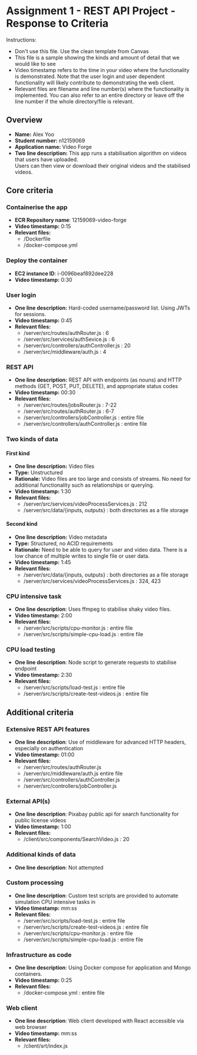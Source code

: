Assignment 1 - REST API Project - Response to Criteria
================================================

Instructions:

- Don't use this file.  Use the clean template from Canvas
- This file is a sample showing the kinds and amount of detail that we
    would like to see
- Video timestamp refers to the time in your video where the functionality 
    is demonstrated.  Note that the user login and user dependent functionality
    will likely contribute to demonstrating the web client.
- Relevant files are filename and line number(s) where the functionality is implemented.
    You can also refer to an entire directory or leave off the line number if 
    the whole directory/file is relevant.

Overview
------------------------------------------------

- **Name:** Alex Yoo
- **Student number:** n12159069
- **Application name:** Video Forge
- **Two line description:** This app runs a stabilisation algorithm on videos that users have uploaded.  
Users can then view or download their original videos and the stabilised videos.

Core criteria
------------------------------------------------

### Containerise the app

- **ECR Repository name**: 12159069-video-forge
- **Video timestamp:** 0:15
- **Relevant files:**
    - /Dockerfile
    - /docker-compose.yml

### Deploy the container

- **EC2 instance ID**: i-0096beaf892dee228
- **Video timestamp:** 0:30

### User login

- **One line description:** Hard-coded username/password list.  Using JWTs for sessions.
- **Video timestamp:** 0:45
- **Relevant files:**
    - /server/src/routes/authRouter.js : 6
    - /server/src/services/authSevice.js : 6
    - /server/src/controllers/authController.js : 20
    - /server/src/middleware/auth.js : 4

### REST API

- **One line description:** REST API with endpoints (as nouns) and HTTP methods (GET, POST, PUT, DELETE), and appropriate status codes
- **Video timestamp:** 00:30
- **Relevant files:**
    - /server/src/routes/jobsRouter.js : 7-22
    - /server/src/routes/authRouter.js : 6-7
    - /server/src/controllers/jobController.js : entire file
    - /server/src/controllers/authController.js : entire file

### Two kinds of data

#### First kind

- **One line description:** Video files
- **Type:** Unstructured
- **Rationale:** Video files are too large and consists of streams.  No need for additional functionality such as relationships or querying.
- **Video timestamp:** 1:30
- **Relevant files:**
    - /server/src/services/videoProcessServices.js : 212
    - /server/src/data/{inputs, outputs} : both directories as a file storage

#### Second kind

- **One line description:** Video metadata
- **Type:** Structured, no ACID requirements
- **Rationale:** Need to be able to query for user and video data. There is a low chance of multiple writes to single file or user data.
- **Video timestamp:** 1:45
- **Relevant files:**
    - /server/src/data/{inputs, outputs} : both directories as a file storage
    - /server/src/services/videoProcessServices.js : 324, 423

### CPU intensive task

- **One line description**: Uses ffmpeg to stabilise shaky video files.
- **Video timestamp:** 2:00
- **Relevant files:**
    - /server/src/scripts/cpu-monitor.js : entire file
    - /server/src/scripts/simple-cpu-load.js : entire file

### CPU load testing

- **One line description**: Node script to generate requests to stabilise endpoint
- **Video timestamp:** 2:30
- **Relevant files:**
    - /server/src/scripts/load-test.js : entire file
    - /server/src/scripts/create-test-videos.js : entire file

Additional criteria
------------------------------------------------

### Extensive REST API features

- **One line description**: Use of middleware for advanced HTTP headers, especially on authentication
- **Video timestamp:** 01:00
- **Relevant files:**
    - /server/src/routes/authRouter.js
    - /server/src/middleware/auth.js entire file
    - /server/src/controllers/authController.js
    - /server/src/controllers/jobController.js


### External API(s)

- **One line description**: Pixabay public api for search functionality for public license videos
- **Video timestamp:** 1:00
- **Relevant files:**
    - /client/src/components/SearchVideo.js : 20

### Additional kinds of data

- **One line description**: Not attempted

### Custom processing

- **One line description**: Custom test scripts are provided to automate simulation CPU intensive tasks in 
- **Video timestamp:** mm:ss
- **Relevant files:**
    - /server/src/scripts/load-test.js : entire file
    - /server/src/scripts/create-test-videos.js : entire file
    - /server/src/scripts/cpu-monitor.js : entire file
    - /server/src/scripts/simple-cpu-load.js : entire file

### Infrastructure as code

- **One line description**: Using Docker compose for application and Mongo containers.
- **Video timestamp:** 0:25
- **Relevant files:**
    - /docker-compose.yml : entire file

### Web client

- **One line description**:  Web client developed with React accessible via web browser
- **Video timestamp:** mm:ss
- **Relevant files:**
    - /client/srt/index.js
